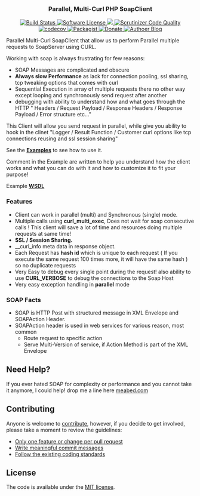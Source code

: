 <p align="center">
  <h3 align="center"> Parallel, Multi-Curl PHP SoapClient </h3>
  <p align="center">
    <a href="https://travis-ci.org/meabed/php-parallel-soap">
      <img src="https://img.shields.io/travis/meabed/php-parallel-soap.svg?branch=master&style=flat-square" alt="Build Status">
    </a>
    <a href="LICENSE.md">
      <img src="https://img.shields.io/badge/license-MIT-brightgreen.svg?style=flat-square" alt="Software License">
    </a>
    <a class="badge-align" href="https://www.codacy.com/app/meabed/php-parallel-soap">
      <img src="https://img.shields.io/codacy/grade/266923eec70e41418be8f981a5b4cefe.svg?style=flat-square"/>
    </a>        
    <a href="https://scrutinizer-ci.com/g/meabed/php-parallel-soap/?branch=master">
      <img src="https://img.shields.io/scrutinizer/g/meabed/php-parallel-soap/master.svg?style=flat-square" alt="Scrutinizer Code Quality">
    </a>
    <a href="https://codecov.io/gh/meabed/php-parallel-soap">
      <img src="https://img.shields.io/codecov/c/github/meabed/php-parallel-soap/master.svg?style=flat-square" alt="codecov">
    </a>
    <a href="https://packagist.org/packages/meabed/php-parallel-soap/">
      <img src="https://img.shields.io/packagist/dm/meabed/php-parallel-soap.svg?style=flat-square" alt="Packagist">
    </a>
    <a href="https://www.paypal.me/meabed">
      <img src="https://img.shields.io/badge/paypal-donate-179BD7.svg?style=flat-squares" alt="Donate">
    </a>
    <a href="https://meabed.com">
      <img src="https://img.shields.io/badge/Author-blog-green.svg?style=flat-square" alt="Authoer Blog">
    </a>
  </p>
</p>

Parallel Multi-Curl SoapClient that allow us to perform Parallel multiple requests to SoapServer using CURL.

Working with soap is always frustrating for few reasons:
- SOAP Messages are complicated and obscure
- **Always slow Performance** as lack for connection pooling, ssl sharing, tcp tweaking options that comes with curl
- Sequential Execution in array of multiple requests there no other way except looping and synchronously send request after another 
- debugging with ability to understand how and what goes through the HTTP " Headers / Request Payload / Response Headers / Response Payload / Error structure etc..."  

This Client will allow you send request in parallel, while give you ability to hook in the clinet "Logger / Result Function / Customer curl options like tcp connections reusing and ssl session sharing"  

See the [**Examples**](https://github.com/Meabed/php-parallel-soap/tree/master/example) to see how to use it.

 Comment in the Example are written to help you understand how the client works and what you can do with it and how to customize it to fit your purpose!

Example [**WSDL**](https://whispering-meadow-99755.herokuapp.com/wsdl.php)

### Features
- Client can work in parallel (multi) and Synchronous (single) mode.
- Multiple calls using **curl_multi_exec**, Does not wait for soap consecutive calls ! This client will save a lot of time and resources doing multiple requests at same time!
- **SSL / Session Sharing.**
- __curl_info meta data in response object.
- Each Request has **hash id** which is unique to each request ( If you execute the same request 100 times more, it will have the same hash ) so no duplicate requests
- Very Easy to debug every single point during the request! also ability to use **CURL_VERBOSE** to debug the connections to the Soap Host
- Very easy exception handling in **parallel** mode

### SOAP Facts
- SOAP is HTTP Post with structured message in XML Envelope and SOAPAction Header.
- SOAPAction header is used in web services for various reason, most common
    - Route request to specific action
    - Serve Multi-Version of service, if Action Method is part of the XML Envelope
   

## Need Help?
If you ever hated SOAP for complexity or performance and you cannot take it anymore, I could help! drop me a line here [meabed.com](http://meabed.com)


## Contributing

Anyone is welcome to [contribute](CONTRIBUTING.md), however, if you decide to get involved, please take a moment to review the guidelines:

* [Only one feature or change per pull request](CONTRIBUTING.md#only-one-feature-or-change-per-pull-request)
* [Write meaningful commit messages](CONTRIBUTING.md#write-meaningful-commit-messages)
* [Follow the existing coding standards](CONTRIBUTING.md#follow-the-existing-coding-standards)

## License

The code is available under the [MIT license](LICENSE.md).
